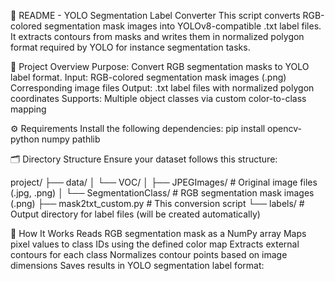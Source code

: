 🧾 README - YOLO Segmentation Label Converter
This script converts RGB-colored segmentation mask images into YOLOv8-compatible .txt label files. It extracts contours from masks and writes them in normalized polygon format required by YOLO for instance segmentation tasks.

📁 Project Overview
Purpose: Convert RGB segmentation masks to YOLO label format.
Input:
RGB-colored segmentation mask images (.png)
Corresponding image files
Output:
.txt label files with normalized polygon coordinates
Supports: Multiple object classes via custom color-to-class mapping

⚙️ Requirements
Install the following dependencies:
pip install opencv-python numpy pathlib

🗂️ Directory Structure
Ensure your dataset follows this structure:

project/
├── data/
│   └── VOC/
│       ├── JPEGImages/          # Original image files (.jpg, .png)
│       └── SegmentationClass/   # RGB segmentation mask images (.png)
├── mask2txt_custom.py           # This conversion script
└── labels/                      # Output directory for label files (will be created automatically)

🧪 How It Works
Reads RGB segmentation mask as a NumPy array
Maps pixel values to class IDs using the defined color map
Extracts external contours for each class
Normalizes contour points based on image dimensions
Saves results in YOLO segmentation label format:
